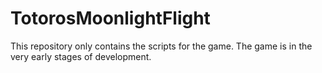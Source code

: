 # TotorosMoonlightFlight
This repository only contains the scripts for the game. The game is in the very early stages of development.
